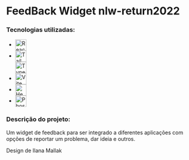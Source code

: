 # FeedBack Widget nlw-return2022

### Tecnologias utilizadas:

<div>
    <ul>
        <li>
             <img align="center" alt="React" height="30" src="https://cdn.jsdelivr.net/gh/devicons/devicon/icons/react/react-original-wordmark.svg">
        </li>
        <li>
             <img align="center" alt="Tailwind CSS" height="30" src="https://cdn.jsdelivr.net/gh/devicons/devicon/icons/tailwindcss/tailwindcss-original-wordmark.svg">
        </li>
           <img align="center" alt="TypeScript" height="30" src="https://cdn.jsdelivr.net/gh/devicons/devicon/icons/typescript/typescript-plain.svg">
        <li>
            <img align="center" alt="Vite JS" height="30" src="https://d33wubrfki0l68.cloudfront.net/11c77ae9e5215fff33a7deefdc6fd991989ae0a0/d5746/vite-article.svg">
        </li>
        <li>
            <img align="center" alt="HeadLess UI" height="30" src="https://headlessui.dev/_next/static/media/social-card.3e0b1ed1aac3c1db62a0a1e7023d250b.jpg">
        </li>
        <li>
            <img align="center" alt="Phosphor Icons" height="30" src="https://raw.githubusercontent.com/phosphor-icons/phosphor-icons/HEAD/meta/phosphor-mark-tight-yellow.png">
        </li>
    </ul>
</div>

### Descrição do projeto:

<p>Um widget de feedback para ser integrado a diferentes aplicações com opções de reportar um problema, dar ideia e outros.</p>
<p> Design de Ilana Mallak</p>
